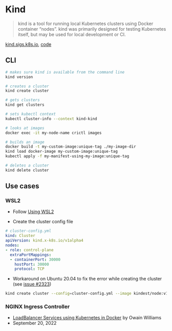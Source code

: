 # Kind

> kind is a tool for running local Kubernetes clusters using Docker container “nodes”. kind was primarily designed for testing Kubernetes itself, but may be used for local development or CI.

[kind.sigs.k8s.io](https://kind.sigs.k8s.io/), [code](https://github.com/kubernetes-sigs/kind/)

## CLI

```bash
# makes sure kind is available from the command line
kind version

# creates a cluster
kind create cluster

# gets clusters
kind get clusters

# sets kubectl context
kubectl cluster-info --context kind-kind

# looks at images
docker exec -it my-node-name crictl images

# builds an image
docker build -t my-custom-image:unique-tag ./my-image-dir
kind load docker-image my-custom-image:unique-tag
kubectl apply -f my-manifest-using-my-image:unique-tag

# deletes a cluster
kind delete cluster
```

## Use cases

### WSL2

- Follow [Using WSL2](https://kind.sigs.k8s.io/docs/user/using-wsl2/)

- Create the cluster config file

```yaml
# cluster-config.yml
kind: Cluster
apiVersion: kind.x-k8s.io/v1alpha4
nodes:
- role: control-plane
  extraPortMappings:
  - containerPort: 30000
    hostPort: 30000
    protocol: TCP
```

- Workaround on Ubuntu 20.04 to fix the error while creating the cluster (see [issue #2323](https://github.com/kubernetes-sigs/kind/issues/2323))

```bash
kind create cluster --config=cluster-config.yml --image kindest/node:v1.17.17
```

### NGINX Ingress Controller

- [LoadBalancer Services using Kubernetes in Docker](https://medium.com/groupon-eng/loadbalancer-services-using-kubernetes-in-docker-kind-694b4207575d) by Owain Williams
- September 20, 2022
